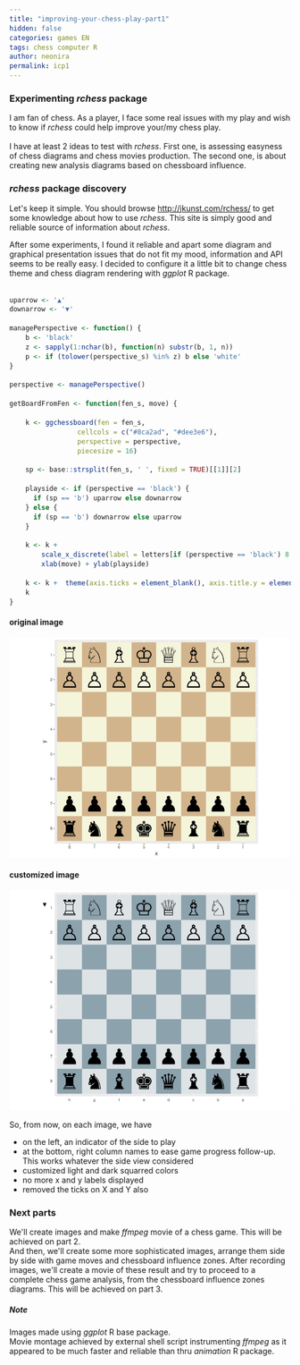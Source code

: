 ```yaml
---
title: "improving-your-chess-play-part1"
hidden: false
categories: games EN
tags: chess computer R
author: neonira
permalink: icp1
---
```

### Experimenting <cite class='kw'>rchess</cite> package
I am fan of chess. As a player, I face some real issues with my play and wish to know if <cite class='kw'>rchess</cite> could help improve your/my chess play. <br/><br/>
I have at least 2 ideas to test with <cite class='kw'>rchess</cite>. First one, is assessing easyness of chess diagrams and chess movies production. The second one, is about creating new analysis diagrams based on chessboard influence. 
			
### <cite class='kw'>rchess</cite> package discovery
Let's keep it simple. You should browse <a href='http://jkunst.com/rchess/'>http://jkunst.com/rchess/</a> to get some knowledge about how to use <cite class='kw'>rchess</cite>. This site is simply good and reliable source of information about <cite class='kw'>rchess</cite>.

After some experiments, I found it reliable and apart some diagram and graphical presentation issues that do not fit my mood, information and API seems to be really easy. I decided to configure it a little bit to change chess theme and chess diagram rendering with <cite class='kw'>ggplot</cite> R package. <br/><br/>

```R
uparrow <- '▲'
downarrow <- '▼'

managePerspective <- function() {
    b <- 'black'
    z <- sapply(1:nchar(b), function(n) substr(b, 1, n))
    p <- if (tolower(perspective_s) %in% z) b else 'white'
}

perspective <- managePerspective()

getBoardFromFen <- function(fen_s, move) {

    k <- ggchessboard(fen = fen_s,
                 cellcols = c("#8ca2ad", "#dee3e6"),
                 perspective = perspective,
                 piecesize = 16)

    sp <- base::strsplit(fen_s, ' ', fixed = TRUE)[[1]][2]

    playside <- if (perspective == 'black') {
      if (sp == 'b') uparrow else downarrow
    } else {
      if (sp == 'b') downarrow else uparrow
    }

    k <- k +
        scale_x_discrete(label = letters[if (perspective == 'black') 8:1 else 1:8]) +
        xlab(move) + ylab(playside)

    k <- k +  theme(axis.ticks = element_blank(), axis.title.y = element_text(vjust = .95, angle = 0))
    k
}
```
#### original image 
<img src='/images/games/d/original.png' width='600' alt='original image' title='original image'/>

#### customized image
<img src='/images/games/d/starting-position.png' width='600'  alt='customized image' title='customized image'/>

					
So, from now, on each image, we have
* on the left, an indicator of the side to play
* at the bottom, right column names to ease game progress follow-up. This works whatever the side view considered
* customized light and dark squarred colors
* no more x and y labels displayed
* removed the ticks on X and Y also

### Next parts
We'll create images and make <cite class='kw'>ffmpeg</cite> movie of a chess game. This will be achieved on part 2.  
And then, we'll create some more sophisticated images, arrange them side by side with game moves and chessboard influence zones. After recording images, we'll create a movie of these result and try to proceed to a complete chess game analysis, from the chessboard influence zones diagrams. This will be achieved on part 3. 

##### Note
Images made using <cite class='kw'>ggplot</cite> R base package.  
Movie montage achieved by external shell script instrumenting <cite class='kw'>ffmpeg</cite> as it appeared to be much faster and reliable than thru <cite class='kw'>animation</cite> R package. 

